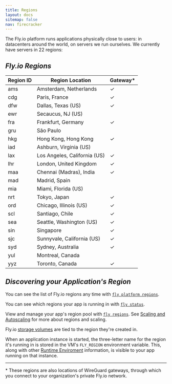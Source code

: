 ```yaml
---
title: Regions
layout: docs
sitemap: false
nav: firecracker
---
```


The Fly.io platform runs applications physically close to users: in datacenters around the world, on servers we run ourselves. We currently have servers in 22 regions:

## _Fly.io Regions_ ##



|Region ID| Region Location | Gateway&#42; |
|---------|-----------------|---------|
ams|Amsterdam, Netherlands      	| ✓
cdg|Paris, France               	| ✓
dfw|Dallas, Texas (US)          	| ✓
ewr|Secaucus, NJ (US)
fra|Frankfurt, Germany          	| ✓
gru|São Paulo
hkg|Hong Kong, Hong Kong        	| ✓
iad|Ashburn, Virginia (US)
lax|Los Angeles, California (US)	| ✓
lhr|London, United Kingdom      	| ✓
maa|Chennai (Madras), India     	| ✓
mad|Madrid, Spain
mia|Miami, Florida (US)
nrt|Tokyo, Japan                	| ✓
ord|Chicago, Illinois (US)      	| ✓
scl|Santiago, Chile             	| ✓
sea|Seattle, Washington (US)    	| ✓
sin|Singapore                   	| ✓
sjc|Sunnyvale, California (US)  	| ✓
syd|Sydney, Australia           	| ✓
yul|Montreal, Canada
yyz|Toronto, Canada             	| ✓

## _Discovering your Application's Region_

You can see the list of Fly.io regions any time with [`fly platform regions`](https://fly.io/docs/flyctl/platform-regions).

You can see which regions your app is running in with [`fly status`](https://fly.io/docs/flyctl/status/).

View and manage your app's region pool with [`fly regions`](/docs/flyctl/regions/). See [Scaling and Autoscaling](/docs/reference/scaling/) for more about regions and scaling.

Fly.io [storage volumes](/docs/reference/volumes/) are tied to the region they're created in. 

When an application instance is started, the three-letter name for the region it's running in is stored in the VM's `FLY_REGION`  environment variable. This, along with other [Runtime Enviroment](/docs/reference/runtime-environment/) information, is visible to your app running on that instance.

---
&#42; These regions are also locations of WireGuard gateways, through which you connect to your organization's private Fly.io network.